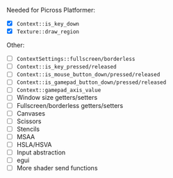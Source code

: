 Needed for Picross Platformer:

- [x] `Context::is_key_down`
- [x] `Texture::draw_region`

Other:

- [ ] `ContextSettings::fullscreen/borderless`
- [ ] `Context::is_key_pressed/released`
- [ ] `Context::is_mouse_button_down/pressed/released`
- [ ] `Context::is_gamepad_button_down/pressed/released`
- [ ] `Context::gamepad_axis_value`
- [ ] Window size getters/setters
- [ ] Fullscreen/borderless getters/setters
- [ ] Canvases
- [ ] Scissors
- [ ] Stencils
- [ ] MSAA
- [ ] HSLA/HSVA
- [ ] Input abstraction
- [ ] egui
- [ ] More shader send functions
